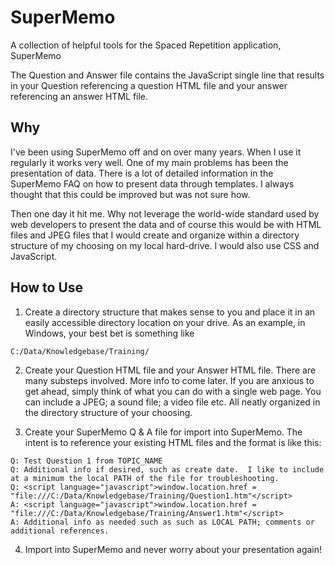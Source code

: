 # SuperMemo
A collection of helpful tools for the Spaced Repetition application, SuperMemo

The Question and Answer file contains the JavaScript single line that results in your Question referencing a question HTML file and your answer referencing an answer HTML file.

## Why
I've been using SuperMemo off and on over many years.  When I use it regularly it works very well.  One of my main problems has been the presentation of data.  There is a lot of detailed information in the SuperMemo FAQ on how to present data through templates.  I always thought that this could be improved but was not sure how.  

Then one day it hit me.  Why not leverage the world-wide standard used by web developers to present the data and of course this would be with HTML files and JPEG files that I would create and organize within a directory structure of my choosing on my local hard-drive.  I would also use CSS and JavaScript.

## How to Use
1. Create a directory structure that makes sense to you and place it in an easily accessible directory location on your drive.  As an example, in Windows, your best bet is something like

  `C:/Data/Knowledgebase/Training/`

2. Create your Question HTML file and your Answer HTML file.  There are many substeps involved.  More info to come later.  If you are anxious to get ahead, simply think of what you can do with a single web page.  You can include a JPEG; a sound file; a video file etc.  All neatly organized in the directory structure of your choosing.

3. Create your SuperMemo Q & A file for import into SuperMemo.  The intent is to reference your existing HTML files and the format is like this:

```
Q: Test Question 1 from TOPIC_NAME
Q: Additional info if desired, such as create date.  I like to include at a minimum the local PATH of the file for troubleshooting.
Q: <script language="javascript">window.location.href = "file:///C:/Data/Knowledgebase/Training/Question1.htm"</script>
A: <script language="javascript">window.location.href = "file:///C:/Data/Knowledgebase/Training/Answer1.htm"</script>
A: Additional info as needed such as such as LOCAL PATH; comments or additional references.
```

4. Import into SuperMemo and never worry about your presentation again!
